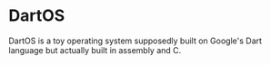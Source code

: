 # DartOS

DartOS is a toy operating system supposedly built on Google's Dart language but actually built in assembly and C.